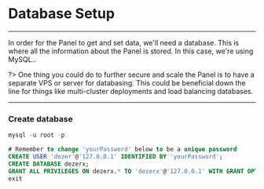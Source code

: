 # Database Setup
***
In order for the Panel to get and set data, we'll need a database.
This is where all the information about the Panel is stored.
In this case, we're using MySQL.. 

?>
One thing you could do to further secure and scale the Panel is to have a 
separate VPS or server for databasing. This could be beneficial down the 
line for things like multi-cluster deployments and load balancing databases.

***
### Create database
```sql
mysql -u root -p

# Remember to change 'yourPassword' below to be a unique password
CREATE USER 'dezer'@'127.0.0.1' IDENTIFIED BY 'yourPassword';
CREATE DATABASE dezerx;
GRANT ALL PRIVILEGES ON dezerx.* TO 'dezerx'@'127.0.0.1' WITH GRANT OPTION;
exit
```
